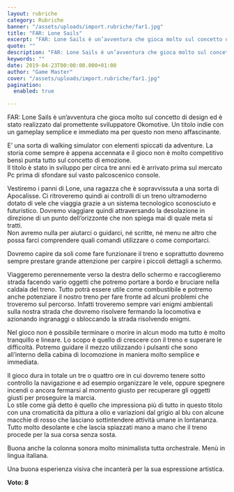 ```yaml
---
layout: rubriche
category: Rubriche
banner: "/assets/uploads/import.rubriche/far1.jpg"
title: "FAR: Lone Sails"
excerpt: "FAR: Lone Sails è un’avventura che gioca molto sul concetto di design ed è stato realizzato dal promettente sviluppatore Okomotive.  Un titolo indie con un gameplay semplice e immediato ma per questo non meno affascinante. E’ una sorta di walking simulator con elementi spiccati da adventure. La storia come sempre è appena accennata e il [&hellip"
quote: ""
description: "FAR: Lone Sails è un’avventura che gioca molto sul concetto di design ed è stato realizzato dal promettente sviluppatore Okomotive.  Un titolo indie con un gameplay semplice e immediato ma per questo non meno affascinante. E’ una sorta di walking simulator con elementi spiccati da adventure. La storia come sempre è appena accennata e il [&hellip"
keywords: ""
date: 2019-04-23T00:00:00.000+01:00
author: "Game Master"
cover: "/assets/uploads/import.rubriche/far1.jpg"
pagination:
  enabled: true

---
```


FAR: Lone Sails è un’avventura che gioca molto sul concetto di design ed è stato realizzato dal promettente sviluppatore Okomotive. Un titolo indie con un gameplay semplice e immediato ma per questo non meno affascinante.

E’ una sorta di walking simulator con elementi spiccati da adventure. La storia come sempre è appena accennata e il gioco non è molto competitivo bensì punta tutto sul concetto di emozione.  
Il titolo è stato in sviluppo per circa tre anni ed è arrivato prima sul mercato Pc prima di sfondare sul vasto palcoscenico console.

Vestiremo i panni di Lone, una ragazza che è sopravvissuta a una sorta di Apocalisse. Ci ritroveremo quindi ai controlli di un treno ultramoderno dotato di vele che viaggia grazie a un sistema tecnologico sconosciuto e futuristico. Dovremo viaggiare quindi attraversando la desolazione in direzione di un punto dell’orizzonte che non spiega mai di quale meta si tratti.  
Non avremo nulla per aiutarci o guidarci, né scritte, né menu ne altro che possa farci comprendere quali comandi utilizzare o come comportarci.

Dovremo capire da soli come fare funzionare il treno e soprattutto dovremo sempre prestare grande attenzione per carpire i piccoli dettagli a schermo.

Viaggeremo perennemente verso la destra dello schermo e raccoglieremo strada facendo vario oggetti che potremo portare a bordo e bruciare nella caldaia del treno. Tutto potrà essere utile come combustibile e potremo anche potenziare il nostro treno per fare fronte ad alcuni problemi che troveremo sul percorso. Infatti troveremo sempre vari enigmi ambientali sulla nostra strada che dovremo risolvere fermando la locomotiva e azionando ingranaggi o sbloccando la strada risolvendo enigmi.

Nel gioco non è possibile terminare o morire in alcun modo ma tutto è molto tranquillo e lineare. Lo scopo è quello di crescere con il treno e superare le difficoltà. Potremo guidare il mezzo utilizzando i pulsanti che sono all’interno della cabina di locomozione in maniera molto semplice e immediata.

Il gioco dura in totale un tre o quattro ore in cui dovremo tenere sotto controllo la navigazione e ad esempio organizzare le vele, oppure spegnere incendi o ancora fermarsi al momento giusto per recuperare gli oggetti giusti per proseguire la marcia.  
Lo stile come già detto è quello che impressiona più di tutto in questo titolo con una cromaticità da pittura a olio e variazioni dal grigio al blu con alcune macchie di rosso che lasciano sottintendere attività umane in lontananza. Tutto molto desolante e che lascia spiazzati mano a mano che il treno procede per la sua corsa senza sosta.

Buona anche la colonna sonora molto minimalista tutta orchestrale. Menù in lingua italiana.

Una buona esperienza visiva che incanterà per la sua espressione artistica.

**Voto: 8**